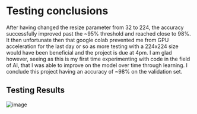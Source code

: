 # Testing conclusions

After having changed the resize parameter from 32 to 224, the accuracy successfully improved past the ~95% threshold and reached close to 98%. It then unfortunate 
then that google colab prevented me from GPU acceleration for the last day or so as more testing with a 224x224 size would have been beneficial and the project is 
due at 4pm. I am glad however, seeing as this is my first time experimenting with code in the field of AI, that I was able to improve on the model over time through 
learning. I conclude this project having an accuracy of ~98% on the validation set. 

## Testing Results

![image](https://github.com/NickMullen426/NickMullen426.github.io/assets/89974256/0b486abb-50ef-4f88-a2d8-c7120315e7f9)
